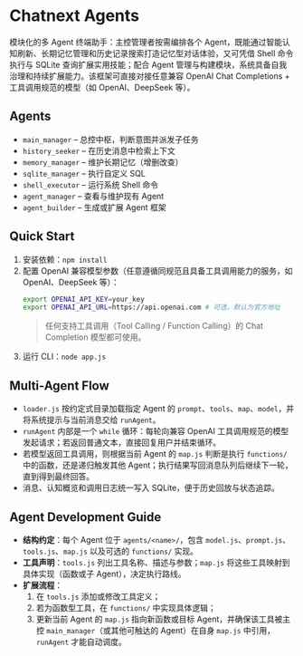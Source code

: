 # Chatnext Agents

模块化的多 Agent 终端助手：主控管理者按需编排各个 Agent，既能通过智能认知刷新、长期记忆管理和历史记录搜索打造记忆型对话体验，又可凭借 Shell 命令执行与 SQLite 查询扩展实用技能；配合 Agent 管理与构建模块，系统具备自我治理和持续扩展能力。该框架可直接对接任意兼容 OpenAI Chat Completions + 工具调用规范的模型（如 OpenAI、DeepSeek 等）。

## Agents
- `main_manager` – 总控中枢，判断意图并派发子任务  
- `history_seeker` – 在历史消息中检索上下文  
- `memory_manager` – 维护长期记忆（增删改查）  
- `sqlite_manager` – 执行自定义 SQL  
- `shell_executor` – 运行系统 Shell 命令  
- `agent_manager` – 查看与维护现有 Agent  
- `agent_builder` – 生成或扩展 Agent 框架

## Quick Start
1. 安装依赖：`npm install`
2. 配置 OpenAI 兼容模型参数（任意遵循同规范且具备工具调用能力的服务，如 OpenAI、DeepSeek 等）：
   ```bash
   export OPENAI_API_KEY=your_key
   export OPENAI_API_URL=https://api.openai.com # 可选，默认为官方地址
   ```
   > 任何支持工具调用（Tool Calling / Function Calling）的 Chat Completion 模型都可使用。
3. 运行 CLI：`node app.js`

## Multi-Agent Flow
- `loader.js` 按约定式目录加载指定 Agent 的 `prompt`、`tools`、`map`、`model`，并将系统提示与当前消息交给 `runAgent`。
- `runAgent` 内部是一个 `while` 循环：每轮向兼容 OpenAI 工具调用规范的模型发起请求；若返回普通文本，直接回复用户并结束循环。
- 若模型返回工具调用，则根据当前 Agent 的 `map.js` 判断是执行 `functions/` 中的函数，还是递归触发其他 Agent；执行结果写回消息队列后继续下一轮，直到得到最终回答。
- 消息、认知概览和调用日志统一写入 SQLite，便于历史回放与状态追踪。

## Agent Development Guide
- **结构约定**：每个 Agent 位于 `agents/<name>/`，包含 `model.js`、`prompt.js`、`tools.js`、`map.js` 以及可选的 `functions/` 实现。
- **工具声明**：`tools.js` 列出工具名称、描述与参数；`map.js` 将这些工具映射到具体实现（函数或子 Agent），决定执行路线。
- **扩展流程**：
  1. 在 `tools.js` 添加或修改工具定义；
  2. 若为函数型工具，在 `functions/` 中实现具体逻辑；
  3. 更新当前 Agent 的 `map.js` 指向新函数或目标 Agent，并确保该工具被主控 `main_manager`（或其他可触达的 Agent）在自身 `map.js` 中引用，`runAgent` 才能自动调度。
